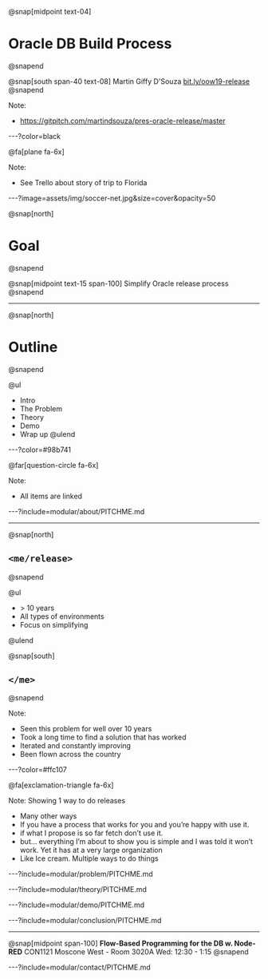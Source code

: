 @snap[midpoint text-04]
# Oracle DB Build Process
@snapend

@snap[south span-40 text-08]
Martin Giffy D'Souza
[bit.ly/oow19-release](http://bit.ly/oow19-release)
@snapend

Note:
- https://gitpitch.com/martindsouza/pres-oracle-release/master

---?color=black

@fa[plane fa-6x]

Note:
- See Trello about story of trip to Florida


---?image=assets/img/soccer-net.jpg&size=cover&opacity=50

@snap[north]
# Goal
@snapend

@snap[midpoint text-15 span-100]
Simplify Oracle release process
@snapend


---

@snap[north]
# Outline
@snapend


@ul[](false)
- Intro
- The Problem
- Theory
- Demo
- Wrap up
@ulend


---?color=#98b741

@far[question-circle fa-6x]

Note:
 - All items are linked

---?include=modular/about/PITCHME.md

---

@snap[north]
## `<me/release>`
@snapend


@ul[](false)

- &gt; 10 years
- All types of environments
- Focus on simplifying 

@ulend

@snap[south]
## `</me>`
@snapend

Note:
- Seen this problem for well over 10 years
- Took a long time to find a solution that has worked
- Iterated and constantly improving
- Been flown across the country

---?color=#ffc107

@fa[exclamation-triangle fa-6x]


Note:
Showing 1 way to do releases
- Many other ways
- If you have a process that works for you and you’re happy with use it.
- if what I propose is so far fetch don’t use it.
- but... everything I’m about to show you is simple and I was told it won’t work. Yet it has at a very large organization
- Like Ice cream. Multiple ways to do things


---?include=modular/problem/PITCHME.md

---?include=modular/theory/PITCHME.md

---?include=modular/demo/PITCHME.md

---?include=modular/conclusion/PITCHME.md

---

@snap[midpoint span-100]
**Flow-Based Programming for the DB w. Node-RED**
CON1121
Moscone West - Room 3020A
Wed: 12:30 - 1:15
@snapend

---?include=modular/contact/PITCHME.md
